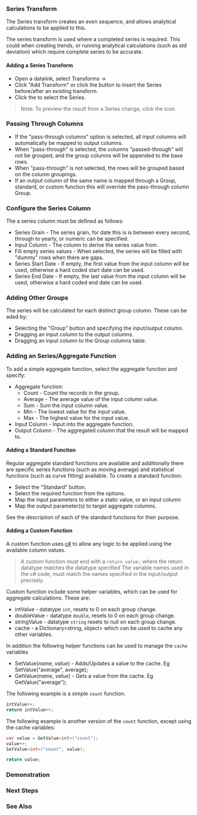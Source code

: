 ### Series Transform

The Series transform creates an even sequence, and allows analytical calculations to be applied to this.

The series transform is used where a completed series is required.  This could when creating trends, or running analytical calculations (such as std deviation) which require complete series to be accurate.

#### Adding a Series Transform

* Open a datalink, select Transforms &rarr; 
* Click "Add Transform" or click the <a class="btn btn-sm btn-success text-white mr-1" title="Insert a transform before this"><i class="fa fa-plus"></i></a> button to insert the Series before/after an existing transform.
* Click the <a class="btn btn-sm btn-success text-white mr-1"><i class="fa fa-calendar"></i></a> to select the Series.

> Note: To preview the result from a Series change, click the <a class="btn btn-sm btn-success text-white mr-1" ><i class="fa fa-search"></i></a> icon.

### Passing Through Columns

* If the "pass-through columns" option is selected, all input columns will automatically be mapped to output columns.
* When "pass-through" is selected, the columns "passed-through" will not be grouped, and the group columns will be appended to the base rows.
* When "pass-through" is not selected, the rows will be grouped based on the column groupings.
* If an output column of the same name is mapped through a Group, standard, or custom function this will override the pass-through column Group.

### Configure the Series Column

The a series column must be defined as follows:

* Series Grain - The series grain, for date this is is between every second, through to yearly, or numeric can be specified.
* Input Column - The column to derive the series value from.
* Fill empty series values - When selected, the series will be filled with "dummy" rows when there are gaps.
* Series Start Date - If empty, the first value from the input column will be used, otherwise a hard coded start date can be used.
* Series End Date - If empty, the last value from the input column will be used, otherwise a hard coded end date can be used.

### Adding Other Groups

The series will be calculated for each distinct group column.  These can be aded by:

* Selecting the "Group" button and specifying the input/output column.
* Dragging an input column to the output columns.
* Dragging an input column to the Group columns table.

### Adding an Series/Aggregate Function

To add a simple aggregate function, select the aggregate function and specify:
* Aggregate function:
    * Count - Count the records in the group.
    * Average - The average value of the input column value.
    * Sum - Sum the input column value.
    * Min - The lowest value for the input value.
    * Max - The highest value for the input value.
* Input Column - Input into the aggregate function.
* Output Column - The aggregated column that the result will be mapped to.

#### Adding a Standard Function

Regular aggregate standard functions are available and additionally there are specific series functions (such as moving average) and statistical functions (such as curve fitting) available.  To create a standard function: 
* Select the "Standard" button.
* Select the required function from the options.
* Map the input parameters to either a static value, or an input column
* Map the output parameter(s) to target aggregate columns.

See the description of each of the standard functions for their purpose.

#### Adding a Custom Function

A custom function uses [c#](https://docs.microsoft.com/en-us/dotnet/csharp/quick-starts/) to allow any logic to be applied using the available column values.

> A custom function must end with a `return value;` where the return datatype matches the datatype specified
> The variable names used in the c# code, must match the names specified in the input/output precisely.

Custom function include some helper variables, which can be used for aggregate calculations.  These are:
* intValue - datatype `int`, resets to 0 on each group change.
* doubleValue - datatype `double`, resets to 0 on each group change.
* stringValue - datatype `string` resets to null on each group change.
* cache - a Dictionary<string, object> which can be used to cache any other variables.

In addition the following helper functions can be used to manage the `cache` variables
* SetValue<datatype>(*name*, *value*) - Adds/Updates a value to the cache.  Eg SetValue<int>("average", average);
* GetValue<datatype>(*name*, *value*) - Gets a value from the cache.  Eg GetValue<int>("average");


The following example is a simple `count` function.
```csharp
intValue++;
return intValue++;
```

The following example is another version of the `count` function, except using the cache variables:
```csharp
var value = GetValue<int>("count");
value++;
SetValue<int>("count", value);

return value;
```

### Demonstration


### Next Steps


### See Also
